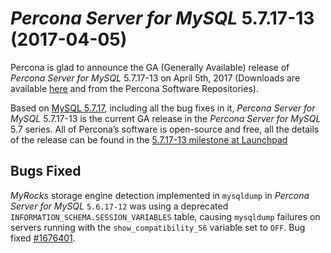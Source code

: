 # *Percona Server for MySQL* 5.7.17-13 (2017-04-05)

Percona is glad to announce the GA (Generally Available) release of *Percona Server for MySQL* 5.7.17-13 on April 5th, 2017 (Downloads are available [here](http://www.percona.com/downloads/Percona-Server-5.7/Percona-Server-5.7.17-13/)
and from the Percona Software Repositories).

Based on [MySQL 5.7.17](http://dev.mysql.com/doc/relnotes/mysql/5.7/en/news-5-7-17.html), including
all the bug fixes in it, *Percona Server for MySQL* 5.7.17-13 is the current GA release
in the *Percona Server for MySQL* 5.7 series. All of Percona’s software is open-source
and free, all the details of the release can be found in the [5.7.17-13
milestone at
Launchpad](https://launchpad.net/percona-server/+milestone/5.7.17-13)

## Bugs Fixed

*MyRocks* storage engine detection implemented in `mysqldump` in *Percona Server for MySQL* `5.6.17-12` was using a deprecated `INFORMATION_SCHEMA.SESSION_VARIABLES` table, causing `mysqldump`
failures on servers running with the `show_compatibility_56` variable
set to `OFF`. Bug fixed [#1676401](https://bugs.launchpad.net/percona-server/+bug/1676401).
